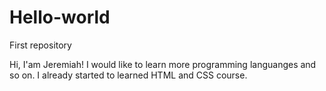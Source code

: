 # Hello-world
First repository

Hi, I'am Jeremiah!
I would like to learn more programming languanges and so on.
I already started to learned HTML and CSS course.
